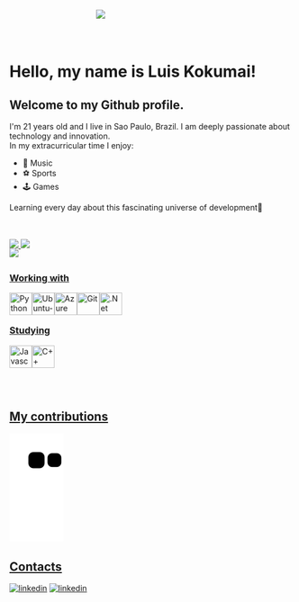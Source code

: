 <img align="right" width="350px" style="margin-top:-20px" src="https://user-images.githubusercontent.com/85628972/162859946-2ee21fc2-b17b-4b12-9e5d-798aeaf2ba6d.png">

</br>
</br>

# Hello, my name is Luis Kokumai!
## Welcome to my Github profile.

I'm 21 years old and I live in Sao Paulo, Brazil. I am deeply passionate about technology and innovation.    
In my extracurricular time I enjoy:
- 🎵 Music
- ⚽ Sports 
- 🕹️ Games  

Learning every day about this fascinating universe of development💙

</br>
</br>

<div>
<a href="https://github.com/KokumaiLuis">
<img height="160em" src="https://github-readme-stats-sigma-five.vercel.app/api/top-langs/?username=KokumaiLuis&layout=compact&langs_count=7&theme=dracula"/>
<img height="160em" src="https://github-readme-stats-sigma-five.vercel.app/api?username=KokumaiLuis&show_icons=true&theme=dracula&include_all_commits=true&count_private=true"/>
</div>
  
</br>

<img align="left" width="300px" style="margin-top:-20px" src="https://user-images.githubusercontent.com/85628972/162866000-cb9191c2-5c41-414d-b09b-e932ad764764.png">


<h3 align="left"> Working with </h3>
<img align="left" src="https://cdn.jsdelivr.net/gh/devicons/devicon/icons/python/python-original.svg" width="40" height="40" title = "Python"/> <img align="left" src="https://cdn.jsdelivr.net/gh/devicons/devicon/icons/ubuntu/ubuntu-plain.svg" width="40" height="40" title = "Ubuntu-Linux"/> <img align="left" src="https://cdn.jsdelivr.net/gh/devicons/devicon/icons/azure/azure-original.svg" width="40" height="40" title = "Azure"/> <img align="left" src="https://cdn.jsdelivr.net/gh/devicons/devicon/icons/git/git-original.svg" width="40" height="40" title = "Git"/> <img align="left" src="https://cdn.jsdelivr.net/gh/devicons/devicon/icons/dotnetcore/dotnetcore-original.svg" width="40" height="40" title = ".Net"/> 

</br>
</br>

<h3 align="left"> Studying </h3>
<img align="left" src="https://cdn.jsdelivr.net/gh/devicons/devicon/icons/javascript/javascript-plain.svg" width="40" height="40" title = "Javascript"/> <img align="left" src="https://cdn.jsdelivr.net/gh/devicons/devicon/icons/cplusplus/cplusplus-original.svg" width="40" height="40" title = "C++"/>

</br>
</br>
</br>
</br>
</br>

##  My contributions
![Snake animation](https://github.com/kokumailuis/kokumailuis/blob/output/github-contribution-grid-snake.svg)

##  Contacts
<div dsplay="inline-block">
  <a href="https://www.linkedin.com/in/luiskokumai/">
    <img width="30px" src="https://cdn-icons-png.flaticon.com/512/207/207084.png?" alt="linkedin" style="vertical-align:top;"></a>
  <a href="mailto:lgkokumai@gmail.com">
    <img width="30px" src="https://cdn-icons-png.flaticon.com/512/888/888853.png?" alt="linkedin" style="vertical-align:top;"></a>
</div>
